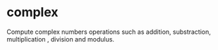# complex
Compute complex numbers operations such as addition, substraction, multiplication , division and modulus.

